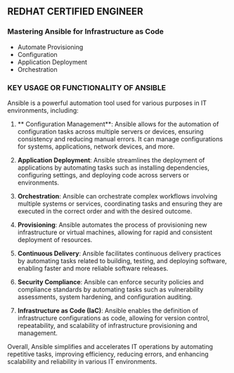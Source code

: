## REDHAT CERTIFIED ENGINEER
### Mastering Ansible for Infrastructure as Code 
- Automate Provisioning
- Configuration
- Application Deployment
- Orchestration


### KEY USAGE OR FUNCTIONALITY OF ANSIBLE 
Ansible is a powerful automation tool used for various purposes in IT environments, including:

1. ** Configuration Management**: Ansible allows for the automation of configuration tasks across multiple servers or devices, ensuring consistency and reducing manual errors. It can manage configurations for systems, applications, network devices, and more.

2. **Application Deployment**: Ansible streamlines the deployment of applications by automating tasks such as installing dependencies, configuring settings, and deploying code across servers or environments.

3. **Orchestration**: Ansible can orchestrate complex workflows involving multiple systems or services, coordinating tasks and ensuring they are executed in the correct order and with the desired outcome.

4. **Provisioning**: Ansible automates the process of provisioning new infrastructure or virtual machines, allowing for rapid and consistent deployment of resources.

5. **Continuous Delivery**: Ansible facilitates continuous delivery practices by automating tasks related to building, testing, and deploying software, enabling faster and more reliable software releases.

6. **Security Compliance**: Ansible can enforce security policies and compliance standards by automating tasks such as vulnerability assessments, system hardening, and configuration auditing.

7. **Infrastructure as Code (IaC)**: Ansible enables the definition of infrastructure configurations as code, allowing for version control, repeatability, and scalability of infrastructure provisioning and management.

Overall, Ansible simplifies and accelerates IT operations by automating repetitive tasks, improving efficiency, reducing errors, and enhancing scalability and reliability in various IT environments.
